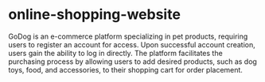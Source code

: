 # online-shopping-website

GoDog is an e-commerce platform specializing in pet products, requiring users to register an account for access. Upon successful account creation, users gain the ability to log in directly. The platform facilitates the purchasing process by allowing users to add desired products, such as dog toys, food, and accessories, to their shopping cart for order placement.
